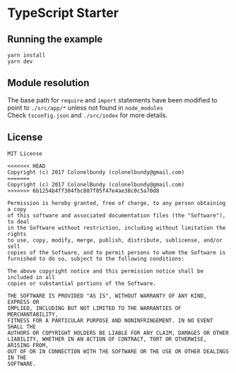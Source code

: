 # TypeScript Starter

## Running the example

```
yarn install
yarn dev
```

## Module resolution
The base path for ``` require ``` and ``` import ``` statements have been modified to point to ```./src/app/*``` unless not found in ```node_modules```   
Check ```tsconfig.json``` and ```./src/index``` for more details.

## License
```
MIT License

<<<<<<< HEAD
Copyright (c) 2017 Colonelbundy (colonelbundy@gmail.com)
=======
Copyright (c) 2017 ColonelBundy (colonelbundy@gmail.com)
>>>>>>> 6b1254b4ff304fbc807f05f47e4ae38c0c5a70d8

Permission is hereby granted, free of charge, to any person obtaining a copy
of this software and associated documentation files (the "Software"), to deal
in the Software without restriction, including without limitation the rights
to use, copy, modify, merge, publish, distribute, sublicense, and/or sell
copies of the Software, and to permit persons to whom the Software is
furnished to do so, subject to the following conditions:

The above copyright notice and this permission notice shall be included in all
copies or substantial portions of the Software.

THE SOFTWARE IS PROVIDED "AS IS", WITHOUT WARRANTY OF ANY KIND, EXPRESS OR
IMPLIED, INCLUDING BUT NOT LIMITED TO THE WARRANTIES OF MERCHANTABILITY,
FITNESS FOR A PARTICULAR PURPOSE AND NONINFRINGEMENT. IN NO EVENT SHALL THE
AUTHORS OR COPYRIGHT HOLDERS BE LIABLE FOR ANY CLAIM, DAMAGES OR OTHER
LIABILITY, WHETHER IN AN ACTION OF CONTRACT, TORT OR OTHERWISE, ARISING FROM,
OUT OF OR IN CONNECTION WITH THE SOFTWARE OR THE USE OR OTHER DEALINGS IN THE
SOFTWARE.
```
